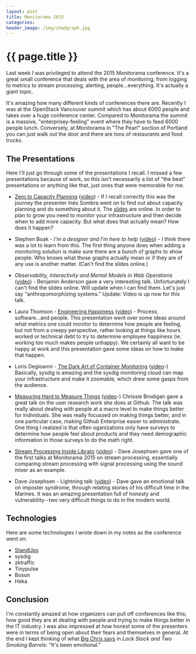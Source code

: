 ```yaml
---
layout: post
title: Monitorama 2015
categories:
header_image: /img/chadgraph.jpg
---
```


# {{ page.title }}

Last week I was privileged to attend the 2015 Monitorama conference. It's a great small conference that deals with the area of monitoring, from logging to metrics to stream processing, alerting, people...everything. It's actually a giant topic.

It's amazing how many different kinds of conferences there are. Recently I was at the OpenStack Vancouver summit which has about 6000 people and takes over a huge conference center. Compared to Monitorama the summit is a massive, "enterprisey-feeling" event where they have to feed 6000 people lunch. Conversely, at Monitorama in "The Pearl" section of Portland you can just walk out the door and there are tons of restaurants and food trucks.

## The Presentations

Here I'll just go through some of the presentations I recall. I missed a few presentations because of work, so this isn't necessarily a list of "the best" presentations or anything like that, just ones that were memorable for me.

- [Zero to Capacity Planning](https://github.com/Randommood/ZerotoCapacityPlanning) ([video](https://vimeo.com/131377938)) - If I recall correctly this was the journey the presenter Inés Sombra went on to find out about capacity planning and do something about it. The [slides](https://speakerdeck.com/randommood/zero-to-capacity-planning) are online. In order to plan to grow you need to monitor your infrastructure and then decide when to add more capacity. But what does that actually mean? How does it happen?

- Stephen Boak - *I'm a designer and I'm here to help* ([video](https://vimeo.com/131385892)) - I think there was a lot to learn from this. The first thing anyone does when adding a monitoring solution is make sure there are a bunch of graphs to show people. Who knows what those graphs actually mean or if they are of any use is another matter. (Can't find the slides online.)

- *Observability, Interactivity and Mental Models in Web Operations* ([video](https://vimeo.com/131390945)) - Benjamin Anderson gave a very interesting talk. Unfortunately I can't find the slides online. Will update when I can find them. Let's just say "anthropomorphizing systems." Update: Video is up now for this talk.

- Laura Thomson - [Engineering Happiness](https://speakerdeck.com/lauraxt/engineering-happiness) ([video](https://vimeo.com/131484322)) - Process, software...and people. This presentation went over some ideas around what metrics one could monitor to determine how people are feeling, but not from a creepy perspective, rather looking at things like hours worked or technical debt to try to determine employee happiness (ie. working too much makes people unhappy). We certainly all want to be happy at work and this presentation gave some ideas on how to make that happen.

- Loris Degioanni - [The Dark Art of Container Monitoring](http://sssslide.com/www.slideshare.net/LorisDegioanni/monitorama-slides) ([video](https://vimeo.com/131495389)-) Basically, sysdig is amazing and the sysdig monitoring cloud can map your infrastructure and make it zoomable, which drew some gasps from the audience.

- [Measuring Hard to Measure Things](https://speakerdeck.com/chrissiebrodigan/measuring-hard-to-measure-things) ([video](https://vimeo.com/131495388)-) Chrissie Brodigan gave a great talk on the user research work she does at Github. The talk was really about dealing with people at a macro level to make things better for individuals. She was really focussed on making things better, and in one particular case, making Github Enterprise easier to administrate. One thing I realized is that often oganizations only have surveys to determine how people feel about products and they need demographic information in those surveys to do the math right.

- [Stream Processing Inside Librato](http://www.slideshare.net/Librato2015/stream-processing-at-librato) ([video](https://vimeo.com/131502992)) - Dave Josephsen gave one of the first talks at Monitorama 2015 on stream processing, essentially comparing stream processing with signal processing using the sound mixer as an example.

- Dave Josephsen - Lightning talk ([video](https://vimeo.com/131502995)) - Dave gave an emotional talk on imposter syndrome, through relating stories of his difficult time in the Marines. It was an amazing presentation full of honesty and vulnerability--two very difficult things to do in the modern world.

## Technologies

Here are some technologies I wrote down in my notes as the conference went on:

- [StandUps](http://www.standu.ps)
- sysdig
- zktraffic
- Tinypulse
- Bosun
- Heka

## Conclusion

I'm constantly amazed at how organizers can pull off conferences like this; how good they are at dealing with people and trying to make things better in the IT industry. I was also impressed at how honest some of the presenters were in terms of being open about their fears and themselves in general. At the end I kept thinking of what [Big Chris says](https://www.youtube.com/watch?v=-U4Pvodwm0U) in _Lock Stock and Two Smoking Barrels_: "It's been emotional."
